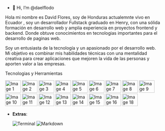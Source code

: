 - 👋 Hi, I’m @daelflodo

Hola mi nombre es  David Flores, soy de Honduras actualemnte vivo en Ecuador , soy un desarrollador Fullstack graduado en Henry, con una sólida formación en desarrollo web y amplia experiencia en proyectos frontend y backend. 
Donde obtuve conocimientos en tecnologias importantes para el desarrollo de paginas web. 

Soy un entusiasta de la tecnología y un apasionado por el desarrollo web. 
Mi objetivo es combinar mis habilidades técnicas con una mentalidad creativa para crear aplicaciones que mejoren la vida de las personas y aporten valor a las empresas.



Tecnologias y Herramientas

<img src="https://github.com/daelflodo/daelflodo/assets/127464860/c878a077-ec99-489d-b8a2-154b19f7c9b3" alt="Image 1" width="50" height="40">
<img src="https://github.com/daelflodo/daelflodo/assets/127464860/64f418ba-673b-43c8-ad93-1fa7fb50869c" alt="Image 2" width="50" height="40">
<img src="https://github.com/daelflodo/daelflodo/assets/127464860/2a5aaa7a-310b-4c77-bec7-ab39b6209542" alt="Image 3" width="50" height="40">
<img src="https://github.com/daelflodo/daelflodo/assets/127464860/7000c0f4-7a99-4305-bd9e-a80101c6cd4f" alt="Image 4" width="50" height="40">
<img src="https://github.com/daelflodo/daelflodo/assets/127464860/5c941498-425a-468a-9c4e-f8a532eecb0f" alt="Image 5" width="50" height="40">
<img src="https://github.com/daelflodo/daelflodo/assets/127464860/4b7fa8f8-b432-4ab0-8006-bd528e4a7575" alt="Image 6" width="50" height="40">
<img src="https://github.com/daelflodo/daelflodo/assets/127464860/35bc5226-c86d-465e-9edb-6b738944551c" alt="Image 7" width="50" height="40">
<img src="https://github.com/daelflodo/daelflodo/assets/127464860/6e603774-f9f7-4920-9f55-33c1ff777413" alt="Image 8" width="50" height="40">
<img src="https://github.com/daelflodo/daelflodo/assets/127464860/819ac078-647b-4bf2-81f2-762b5af16ca9" alt="Image 9" width="50" height="40">
<img src="https://github.com/daelflodo/daelflodo/assets/127464860/3795330b-b4e1-47fa-b669-848284c8a53c" alt="Image 10" width="50" height="40">
<img src="https://github.com/daelflodo/daelflodo/assets/127464860/f0a2a155-9222-4e8f-96c5-e751bb46441f" alt="Image 11" width="50" height="40">
<img src="https://github.com/daelflodo/daelflodo/assets/127464860/9e29275c-8106-4f49-b1e4-d973aa8d7668" alt="Image 12" width="50" height="40">
<img src="https://github.com/daelflodo/daelflodo/assets/127464860/69cb6f91-8c7b-4053-9363-fba5608605ac" alt="Image 13" width="50" height="40">
<img src="https://github.com/daelflodo/daelflodo/assets/127464860/ac8639df-8f6c-4ff9-aafe-295ac48340ff" alt="Image 14" width="50" height="40">
<img src="https://github.com/daelflodo/daelflodo/assets/127464860/025a6122-b17b-4dda-9813-22235a6ba153" alt="Image 15" width="50" height="40">
<img src="https://github.com/daelflodo/daelflodo/assets/127464860/e43e2211-3c2b-4a5c-af14-3bc9f638b75e" alt="Image 16" width="50" height="40">
<img src="https://github.com/daelflodo/daelflodo/assets/127464860/8783b168-7ca1-4130-9f40-46c5023b95f3" alt="Image 18" width="50" height="40">

- **Extras**:

    ![Terminal](https://img.shields.io/badge/Terminal-%23054020?style=for-the-badge&logo=gnu-bash&logoColor=white)
    ![Markdown](https://img.shields.io/badge/markdown-%23000000.svg?style=for-the-badge&logo=markdown&logoColor=white) 




















